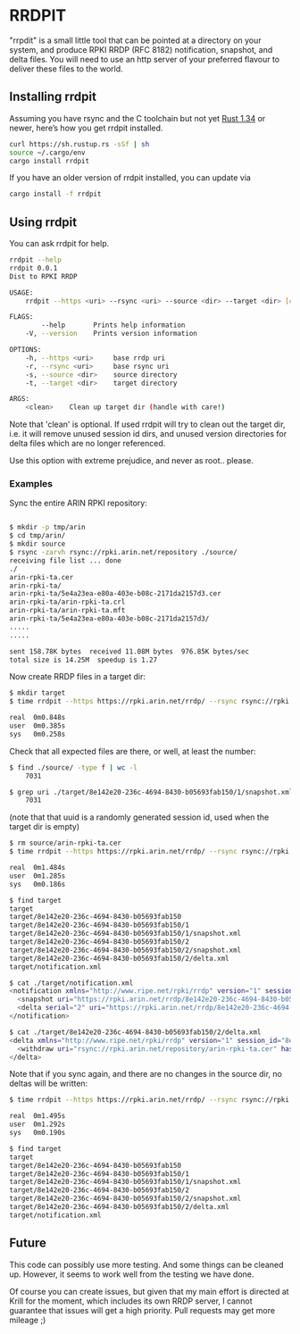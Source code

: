 # RRDPIT

"rrpdit" is a small little tool that can be pointed at a directory on your
system, and produce RPKI RRDP (RFC 8182) notification, snapshot, and
delta files. You will need to use an http server of your preferred
flavour to deliver these files to the world.

## Installing rrdpit

Assuming you have rsync and the C toolchain but not yet [Rust 1.34](#rust) 
or newer, here’s how you get rrdpit installed.

```bash
curl https://sh.rustup.rs -sSf | sh
source ~/.cargo/env
cargo install rrdpit
```

If you have an older version of rrdpit installed, you can update via

```bash
cargo install -f rrdpit
```


## Using rrdpit

You can ask rrdpit for help.

```bash
rrdpit --help
rrdpit 0.0.1
Dist to RPKI RRDP

USAGE:
    rrdpit --https <uri> --rsync <uri> --source <dir> --target <dir> [clean]

FLAGS:
        --help       Prints help information
    -V, --version    Prints version information

OPTIONS:
    -h, --https <uri>     base rrdp uri
    -r, --rsync <uri>     base rsync uri
    -s, --source <dir>    source directory
    -t, --target <dir>    target directory

ARGS:
    <clean>    Clean up target dir (handle with care!)
```

Note that 'clean' is optional. If used rrdpit will try to clean out the target
dir, i.e. it will remove unused session id dirs, and unused version directories
for delta files which are no longer referenced.

Use this option with extreme prejudice, and never as root.. please.

### Examples

Sync the entire ARIN RPKI repository:
```bash

$ mkdir -p tmp/arin
$ cd tmp/arin/
$ mkdir source
$ rsync -zarvh rsync://rpki.arin.net/repository ./source/
receiving file list ... done
./
arin-rpki-ta.cer
arin-rpki-ta/
arin-rpki-ta/5e4a23ea-e80a-403e-b08c-2171da2157d3.cer
arin-rpki-ta/arin-rpki-ta.crl
arin-rpki-ta/arin-rpki-ta.mft
arin-rpki-ta/5e4a23ea-e80a-403e-b08c-2171da2157d3/
.....
.....

sent 158.78K bytes  received 11.08M bytes  976.85K bytes/sec
total size is 14.25M  speedup is 1.27
```

Now create RRDP files in a target dir:
```bash
$ mkdir target
$ time rrdpit --https https://rpki.arin.net/rrdp/ --rsync rsync://rpki.arin.net/repository/ --source ./source/ --target ./target/

real  0m0.848s
user  0m0.385s
sys   0m0.258s
```

Check that all expected files are there, or well, at least the number:
```bash
$ find ./source/ -type f | wc -l
    7031

$ grep uri ./target/8e142e20-236c-4694-8430-b05693fab150/1/snapshot.xml  | wc -l
    7031
```

(note that that uuid is a randomly generated session id, used when the target dir is empty)

```bash
$ rm source/arin-rpki-ta.cer 
$ time rrdpit --https https://rpki.arin.net/rrdp/ --rsync rsync://rpki.arin.net/repository/ --source ./source/ --target ./target/

real  0m1.484s
user  0m1.285s
sys   0m0.186s

$ find target
target
target/8e142e20-236c-4694-8430-b05693fab150
target/8e142e20-236c-4694-8430-b05693fab150/1
target/8e142e20-236c-4694-8430-b05693fab150/1/snapshot.xml
target/8e142e20-236c-4694-8430-b05693fab150/2
target/8e142e20-236c-4694-8430-b05693fab150/2/snapshot.xml
target/8e142e20-236c-4694-8430-b05693fab150/2/delta.xml
target/notification.xml

$ cat ./target/notification.xml 
<notification xmlns="http://www.ripe.net/rpki/rrdp" version="1" session_id="8e142e20-236c-4694-8430-b05693fab150" serial="2">
  <snapshot uri="https://rpki.arin.net/rrdp/8e142e20-236c-4694-8430-b05693fab150/2/snapshot.xml" hash="3e8645f306c3c9a888c236fc923128959c88ee2d7abad11802a2d201a29f992f" />
  <delta serial="2" uri="https://rpki.arin.net/rrdp/8e142e20-236c-4694-8430-b05693fab150/2/delta.xml" hash="c08298b02f4e53a652bc6bc6d66c136e2ee9181d19d616e90bfd80b50341d6eb" />
</notification>

$ cat ./target/8e142e20-236c-4694-8430-b05693fab150/2/delta.xml 
<delta xmlns="http://www.ripe.net/rpki/rrdp" version="1" session_id="8e142e20-236c-4694-8430-b05693fab150" serial="2">
  <withdraw uri="rsync://rpki.arin.net/repository/arin-rpki-ta.cer" hash="88e8ed8bb7bdafb8942c82cb6816bb65f37372a8f67a26c045c0103e42996b9e" />
</delta>
```

Note that if you sync again, and there are no changes in the source dir, no deltas will be written:

```bash
$ time rrdpit --https https://rpki.arin.net/rrdp/ --rsync rsync://rpki.arin.net/repository/ --source ./source/ --target ./target/

real  0m1.495s
user  0m1.292s
sys   0m0.190s

$ find target
target
target/8e142e20-236c-4694-8430-b05693fab150
target/8e142e20-236c-4694-8430-b05693fab150/1
target/8e142e20-236c-4694-8430-b05693fab150/1/snapshot.xml
target/8e142e20-236c-4694-8430-b05693fab150/2
target/8e142e20-236c-4694-8430-b05693fab150/2/snapshot.xml
target/8e142e20-236c-4694-8430-b05693fab150/2/delta.xml
target/notification.xml
```

## Future

This code can possibly use more testing. And some things can be cleaned up. However, it seems to
work well from the testing we have done.

Of course you can create issues, but given that my main effort is directed at Krill for the 
moment, which includes its own RRDP server, I cannot guarantee that issues will get a high 
priority. Pull requests may get more mileage ;)